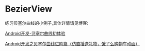 # BezierView
练习贝塞尔曲线的小例子,具体详情请见博客:

[Android开发-贝塞尔曲线初体验](http://www.jianshu.com/p/d43f19b384d8)

[Android开发之贝塞尔曲线进阶篇（仿直播送礼物，饿了么购物车动画）](http://www.jianshu.com/p/f0d47b6c1e94)